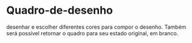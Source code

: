 # Quadro-de-desenho
desenhar e escolher diferentes cores para compor o desenho. Também será possível retornar o quadro para seu estado original, em branco.
